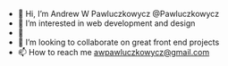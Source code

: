 - 👋 Hi, I’m Andrew W Pawluczkowycz @Pawluczkowycz
- 👀 I’m interested in web development and design
- 🌱 
- 💞️ I’m looking to collaborate on great front end projects
- 📫 How to reach me awpawluczkowycz@gmail.com

<!---
Pawluczkowycz/Pawluczkowycz is a ✨ special ✨ repository because its `README.md` (this file) appears on your GitHub profile.
You can click the Preview link to take a look at your changes.
--->
